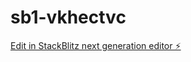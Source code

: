# sb1-vkhectvc

[Edit in StackBlitz next generation editor ⚡️](https://stackblitz.com/~/github.com/thanamu/sb1-vkhectvc)